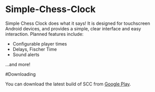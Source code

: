 Simple-Chess-Clock
==================

Simple Chess Clock does what it says! It is designed for touchscreen Android devices, and provides a simple, clear interface and easy interaction. Planned features include:

 - Configurable player times
 - Delays, Fischer Time
 - Sound alerts

...and more!

#Downloading

You can download the latest build of SCC from [Google Play](https://play.google.com/store/apps/details?id=com.chessclock.android).
